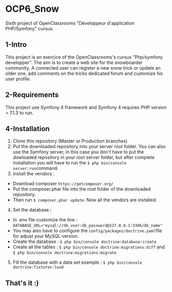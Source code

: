 # OCP6_Snow
Sixth project of OpenClassrooms "Développeur d'application PHP/Symfony" cursus. 

## 1-Intro 
This project is an exercice of the OpenClassrooms's cursus "Php/symfony developper".
The aim is to create a web site for the snowboarder community. A connected user can register a new snow trick or update an older one,    add comments on the tricks dedicated forum and customize his user profile.
  
## 2-Requirements
This project use Symfony 4 framework and Symfony 4 requires PHP version > 7.1.3 to run. 

## 4-Installation 
1. Clone this repository (Master or Production branches)
2. Put the downloaded repository into your server root folder. You can also use the Symfony server, in this case you don't have to put the dowloaded repository in your root server folder, but after complete installation you will have to run the `$ php bin/console server:run`command.
3. Install the vendors : 
  * Download composer `https://getcomposer.org/`
  * Put the composer.phar file into the root folder of the downloaded repository.
  * Then run `$ composer.phar update`. Now all the vendors are installed.
4. Set the database :
  * In .env file customize the line :
  `DATABASE_URL="mysql://db_user:db_password@127.0.0.1:3306/db_name"`
  * You may also have to configure the `config/packages/doctrine.yaml`file for adjust your MySQL version.
  * Create the database : `$ php bin/console doctrine:database:create`
  * Create all the tables : `$ php bin/console doctrine:migrations:diff` and `$ php bin/console doctrine:migrations:migrate`
5. Fill the database with a data set example : `$ php bin/console doctrine:fixtures:load`

## That's it :) 
  



  
  
